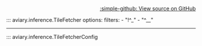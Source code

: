 <div style="text-align: right;" markdown>

[:simple-github: View source on GitHub][GitHub]

  [GitHub]: https://github.com/geospaitial-lab/aviary/blob/main/aviary/inference/tile_fetcher.py

</div>

::: aviary.inference.TileFetcher
    options:
      filters:
      - "!^_"
      - "^__"

---

::: aviary.inference.TileFetcherConfig
